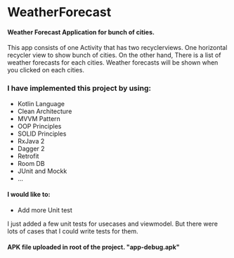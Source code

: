 # WeatherForecast
#### Weather Forecast Application for bunch of cities.
This app consists of one Activity that has two recyclerviews. One horizontal recycler view to show bunch of cities. On the other hand, There is a list of weather forecasts for each cities. Weather forecasts will be shown when you clicked on each cities.


### I have implemented this project by using:
- Kotlin Language
- Clean Architecture
- MVVM Pattern
- OOP Principles
- SOLID Principles
- RxJava 2
- Dagger 2
- Retrofit
- Room DB
- JUnit and Mockk
- ...

#### I would like to:
- Add more Unit test

I just added a few unit tests for usecases and viewmodel. But there were lots of cases that I could write tests for them.


#### APK file uploaded in root of the project. "app-debug.apk"
